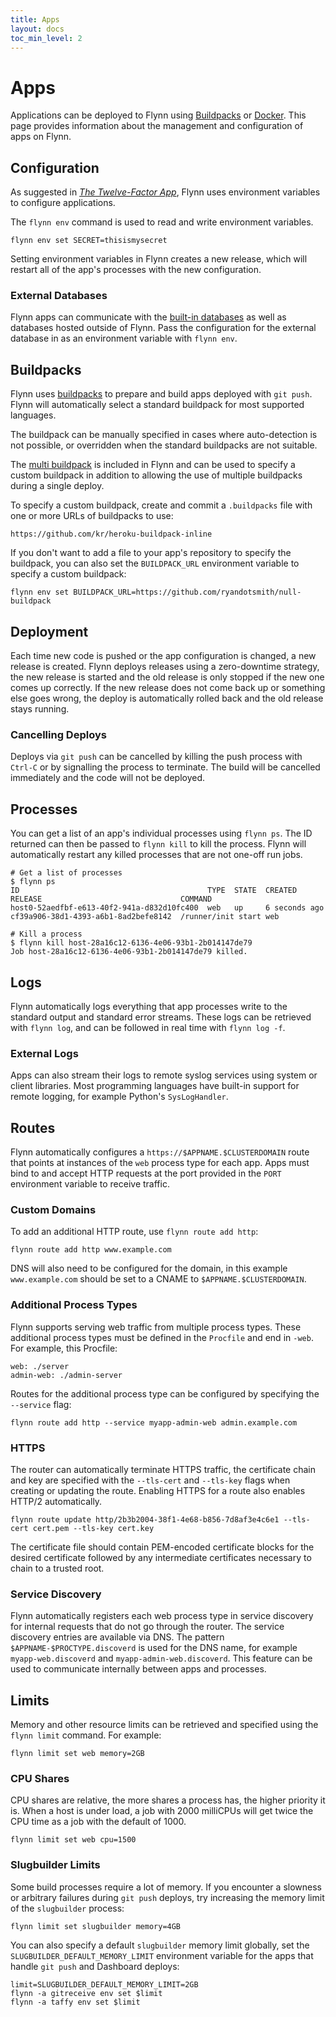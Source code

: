 ```yaml
---
title: Apps
layout: docs
toc_min_level: 2
---
```


# Apps

Applications can be deployed to Flynn using [Buildpacks](#buildpacks) or
[Docker](/docs/docker). This page provides information about the management and
configuration of apps on Flynn.

## Configuration

As suggested in [_The Twelve-Factor App_](http://12factor.net/config), Flynn
uses environment variables to configure applications.

The `flynn env` command is used to read and write environment variables.

```text
flynn env set SECRET=thisismysecret
```

Setting environment variables in Flynn creates a new release, which will restart
all of the app's processes with the new configuration.

### External Databases

Flynn apps can communicate with the [built-in databases](/docs/databases) as
well as databases hosted outside of Flynn. Pass the configuration for the
external database in as an environment variable with `flynn env`.

## Buildpacks

Flynn uses [buildpacks](https://devcenter.heroku.com/articles/buildpack-api) to
prepare and build apps deployed with `git push`. Flynn will automatically select
a standard buildpack for most supported languages.

The buildpack can be manually specified in cases where auto-detection is not
possible, or overridden when the standard buildpacks are not suitable.

The [multi buildpack](https://github.com/heroku/heroku-buildpack-multi) is
included in Flynn and can be used to specify a custom buildpack in addition to
allowing the use of multiple buildpacks during a single deploy.

To specify a custom buildpack, create and commit a `.buildpacks` file with one
or more URLs of buildpacks to use:

```text
https://github.com/kr/heroku-buildpack-inline
```

If you don't want to add a file to your app's repository to specify the
buildpack, you can also set the `BUILDPACK_URL` environment variable to specify
a custom buildpack:

```text
flynn env set BUILDPACK_URL=https://github.com/ryandotsmith/null-buildpack
```

## Deployment

Each time new code is pushed or the app configuration is changed, a new release
is created. Flynn deploys releases using a zero-downtime strategy, the new
release is started and the old release is only stopped if the new one comes up
correctly. If the new release does not come back up or something else goes
wrong, the deploy is automatically rolled back and the old release stays
running.

### Cancelling Deploys

Deploys via `git push` can be cancelled by killing the push process with
`Ctrl-C` or by signalling the process to terminate. The build will be cancelled
immediately and the code will not be deployed.

## Processes

You can get a list of an app's individual processes using `flynn ps`. The ID
returned can then be passed to `flynn kill` to kill the process. Flynn will
automatically restart any killed processes that are not one-off run jobs.

```text
# Get a list of processes
$ flynn ps
ID                                          TYPE  STATE  CREATED        RELEASE                               COMMAND
host0-52aedfbf-e613-40f2-941a-d832d10fc400  web   up     6 seconds ago  cf39a906-38d1-4393-a6b1-8ad2befe8142  /runner/init start web

# Kill a process
$ flynn kill host-28a16c12-6136-4e06-93b1-2b014147de79
Job host-28a16c12-6136-4e06-93b1-2b014147de79 killed.
```

## Logs

Flynn automatically logs everything that app processes write to the standard
output and standard error streams. These logs can be retrieved with `flynn log`,
and can be followed in real time with `flynn log -f`.

### External Logs

Apps can also stream their logs to remote syslog services using system or client
libraries. Most programming languages have built-in support for remote logging,
for example Python's `SysLogHandler`.

## Routes

Flynn automatically configures a `https://$APPNAME.$CLUSTERDOMAIN` route that
points at instances of the `web` process type for each app. Apps must bind to
and accept HTTP requests at the port provided in the `PORT` environment variable
to receive traffic.

### Custom Domains

To add an additional HTTP route, use `flynn route add http`:

```text
flynn route add http www.example.com
```

DNS will also need to be configured for the domain, in this example
`www.example.com` should be set to a CNAME to `$APPNAME.$CLUSTERDOMAIN`.

### Additional Process Types

Flynn supports serving web traffic from multiple process types. These additional
process types must be defined in the `Procfile` and end in `-web`. For example, 
this Procfile:

```text
web: ./server
admin-web: ./admin-server
```

Routes for the additional process type can be configured by specifying the
`--service` flag:

```text
flynn route add http --service myapp-admin-web admin.example.com
```

### HTTPS

The router can automatically terminate HTTPS traffic, the certificate chain and
key are specified with the `--tls-cert` and `--tls-key` flags when creating or
updating the route. Enabling HTTPS for a route also enables HTTP/2
automatically.

```text
flynn route update http/2b3b2004-38f1-4e68-b856-7d8af3e4c6e1 --tls-cert cert.pem --tls-key cert.key
```

The certificate file should contain PEM-encoded certificate blocks for the
desired certificate followed by any intermediate certificates necessary to chain
to a trusted root.

### Service Discovery

Flynn automatically registers each web process type in service discovery for
internal requests that do not go through the router. The service discovery
entries are available via DNS. The pattern `$APPNAME-$PROCTYPE.discoverd` is
used for the DNS name, for example `myapp-web.discoverd` and
`myapp-admin-web.discoverd`. This feature can be used to communicate internally
between apps and processes.

## Limits

Memory and other resource limits can be retrieved and specified using the `flynn
limit` command. For example:

```text
flynn limit set web memory=2GB
```

### CPU Shares

CPU shares are relative, the more shares a process has, the higher priority it
is. When a host is under load, a job with 2000 milliCPUs will get twice the CPU
time as a job with the default of 1000.

```text
flynn limit set web cpu=1500
```

### Slugbuilder Limits

Some build processes require a lot of memory. If you encounter a slowness or
arbitrary failures during `git push` deploys, try increasing the memory limit of
the `slugbuilder` process:

```text
flynn limit set slugbuilder memory=4GB
```

You can also specify a default `slugbuilder` memory limit globally, set the
`SLUGBUILDER_DEFAULT_MEMORY_LIMIT` environment variable for the apps that handle
`git push` and Dashboard deploys:

```text
limit=SLUGBUILDER_DEFAULT_MEMORY_LIMIT=2GB
flynn -a gitreceive env set $limit
flynn -a taffy env set $limit
```
